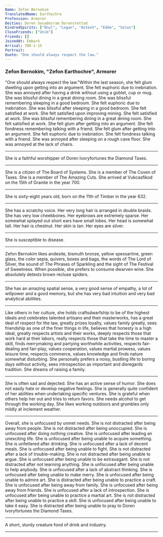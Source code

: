 ```yaml
---
Name: Zefon Bernokim
TranslatedName: Earthochre
Profession: Armorer
Deities: Doren Sosadosram Dorenstettad
KindredSpirits: ["Ònul", "Logan", "Astesh", "Edëm", "Solon"]
CloseFriends: ["Unib"]
Friends: []
JoinedAt: Embark
Arrival: 700-1-15
Portrait:
Quote: "One should always respect the law."
---
```


### Zefon Bernokim, "Zefon Earthochre", Armorer

"One should always respect the law."Within the last season, she felt glum dwelling upon  getting into an argument.  She felt euphoric due to inebriation.  She was  annoyed after having a drink without using a goblet, cup or mug.  She was blissful dining in a great dining room.  She was blissful remembering  sleeping in a good bedroom.  She felt  euphoric due to inebriation.  She was blissful after sleeping in a good bedroom.  She felt satisfied at work.  She felt satisfied upon improving mining.  She felt  satisfied at work.  She was blissful remembering  dining in a great dining room.  She felt satisfied at work.  She felt glum after getting into an argument.  She felt  fondness remembering  talking with a friend.  She felt glum after getting into an argument.  She felt euphoric due to inebriation.  She felt fondness talking with a  friend.  She was annoyed after sleeping on a rough cave floor.  She was annoyed at the lack of chairs.  
***

She is a faithful worshipper of Doren Ivoryfortunes the Diamond Taxes.  
***

She is a  citizen of The Board of Systems.  She is a member of The Coven of Taxes.  She is a member of The Amazing Cuts.  She arrived at Vukcasfikod on the 15th of Granite in the year 700.  
***

She is sixty-eight years old, born on the 11th of Timber  in the year 632.  
***

She has a scratchy voice.  Her very long hair is arranged in double braids.  She has very low cheekbones.  Her eyebrows are extremely sparse.  Her somewhat splayed out short ears have small lobes.  Her head is somewhat  tall.  Her hair is chestnut.  Her skin is tan.  Her eyes are silver.  
***

She is susceptible to disease.  
***

Zefon Bernokim likes andesite, bismuth bronze, yellow spessartine, green glass, the color sepia, quivers, boxes and bags,  the words of The Lord of Silver, the sound of The Phrases of Sparkling and the sight of The Festival of Sweetness.  When possible, she prefers to consume dwarven wine.  She absolutely detests brown recluse spiders.  
***

She has an amazing  spatial sense, a very good sense of empathy, a lot of willpower and a good memory, but she has very bad intuition and very bad analytical abilities.  
***

Like others in her culture, she holds craftsdwarfship to be of the highest  ideals and celebrates talented artisans and their masterworks, has a great deal of respect for the law, greatly prizes loyalty, values family greatly, sees friendship as one of the finer things in life, believes that honesty is a high ideal, greatly  respects artists and their works, deeply respects those that work hard at their labors, really respects those that take the time to master a skill, finds merrymaking and partying worthwhile activities, respects fair-dealing and fair-play, values  cooperation, values martial prowess, values leisure time, respects commerce, values knowledge and finds nature somewhat disturbing.  She personally prefers a noisy, bustling life to boring days without activity, sees introspection as  important and disregards tradition.  She dreams of raising a family.  
***

She is often sad and dejected.  She has an active sense of humor.  She does not easily hate or develop negative feelings.  She is generally quite confident of  her abilities when undertaking specific ventures.  She is grateful when others help her out and tries to return favors.  She needs alcohol to get through the working day.  She likes working outdoors and grumbles only mildly at inclement weather.   
***

Overall, she is unfocused by unmet needs.  She is not distracted after being away from people.  She is not distracted after being unoccupied.  She is unfocused after doing nothing creative.  She is  unfocused after leading an unexciting life.  She is unfocused after being unable to acquire something.  She is unfettered after drinking.  She is unfocused after a lack of decent meals.  She is unfocused after  being unable to fight.  She is not distracted after a lack of trouble-making.  She is not distracted after being unable to argue.  She is unfocused after being unable to be extravagant.  She is not distracted  after not learning anything.  She is unfocused after being unable to help anybody.  She is unfocused after a lack of abstract thinking.  She is unfocused after being unable to make merry.  She is unfocused after  being unable to admire art.  She is distracted after being unable to practice a craft.  She is unfocused after being away from family.  She is unfocused after being away from friends.  She is unfocused after a  lack of introspection.  She is unfocused after being unable to practice a martial art.  She is not distracted after being unable to practice a skill.  She is unfocused after being unable to take it easy.  She is  distracted after being unable to pray to Doren Ivoryfortunes the Diamond Taxes.  
***

A short, sturdy creature fond of drink and industry. 
***
